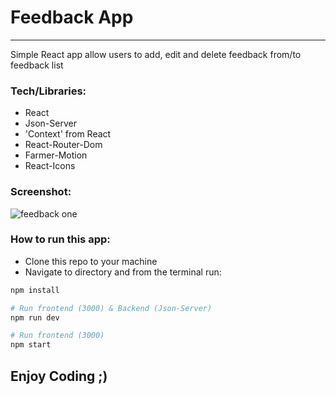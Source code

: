 # Feedback App
---
Simple React app allow users to add, edit and delete feedback from/to feedback list

### Tech/Libraries:

- React
- Json-Server
- 'Context' from React
- React-Router-Dom
- Farmer-Motion
- React-Icons

### Screenshot:

![feedback one](https://user-images.githubusercontent.com/26570366/147508231-28a70bc9-79aa-4be9-8abb-6aeb578486ab.PNG)

### How to run this app:

- Clone this repo to your machine
- Navigate to directory and from the terminal run:
```sh
npm install

# Run frontend (3000) & Backend (Json-Server)
npm run dev

# Run frontend (3000)
npm start
```
## Enjoy Coding ;) 